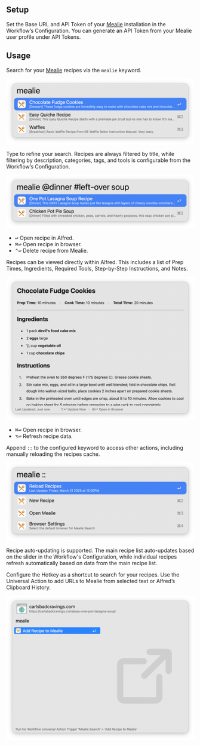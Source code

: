 ## Setup

Set the Base URL and API Token of your [Mealie](https://github.com/mealie-recipes/mealie/) installation in the Workflow’s Configuration. You can generate an API Token from your Mealie user profile under API Tokens.

## Usage

Search for your [Mealie](https://mealie.io/) recipes via the `mealie` keyword.

![Searching for Mealie recipes](images/keyword.png)

Type to refine your search. Recipes are always filtered by title, while filtering by description, categories, tags, and tools is configurable from the Workflow’s Configuration.

![Narrowing search for Mealie recipes](images/filter.png)

* <kbd>↩</kbd> Open recipe in Alfred.
* <kbd>⌘</kbd><kbd>↩</kbd> Open recipe in browser.
* <kbd>⌃</kbd><kbd>↩</kbd> Delete recipe from Mealie.

Recipes can be viewed directly within Alfred. This includes a list of Prep Times, Ingredients, Required Tools, Step-by-Step Instructions, and Notes.

![Viewing Mealie Recipe](images/recipeview.png)

* <kbd>⌘</kbd><kbd>↩</kbd> Open recipe in browser.
* <kbd>⌥</kbd><kbd>↩</kbd> Refresh recipe data.

Append `::` to the configured keyword to access other actions, including manually reloading the recipes cache.

![Other actions](images/inlinesettings.png)

Recipe auto-updating is supported. The main recipe list auto-updates based on the slider in the Workflow's Configuration, while individual recipes refresh automatically based on data from the main recipe list.

Configure the Hotkey as a shortcut to search for your recipes. Use the Universal Action to add URLs to Mealie from selected text or Alfred’s Clipboard History.

![Using the Universal Action](images/ua.png)

